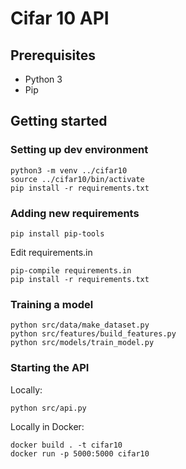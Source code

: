 # Cifar 10 API

## Prerequisites

* Python 3
* Pip

## Getting started

### Setting up dev environment
```shell script
python3 -m venv ../cifar10
source ../cifar10/bin/activate
pip install -r requirements.txt
```

### Adding new requirements
```shell script
pip install pip-tools
```
Edit requirements.in
```shell script
pip-compile requirements.in
pip install -r requirements.txt
```

### Training a model
```shell script
python src/data/make_dataset.py
python src/features/build_features.py
python src/models/train_model.py
```

### Starting the API

Locally:
```shell script
python src/api.py
```

Locally in Docker:
```shell script
docker build . -t cifar10
docker run -p 5000:5000 cifar10
```
